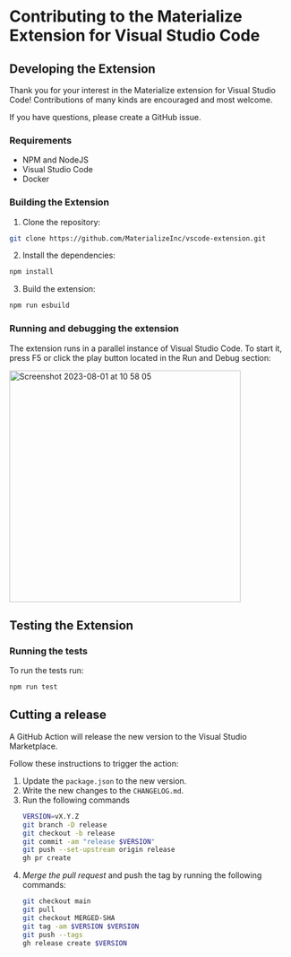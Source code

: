 # Contributing to the Materialize Extension for Visual Studio Code

## Developing the Extension

Thank you for your interest in the Materialize extension for Visual Studio Code! Contributions of many kinds are encouraged and most welcome.

If you have questions, please create a GitHub issue.

### Requirements

* NPM and NodeJS
* Visual Studio Code
* Docker

### Building the Extension

1. Clone the repository:
```bash
git clone https://github.com/MaterializeInc/vscode-extension.git
```
2. Install the dependencies:
```bash
npm install
```
3. Build the extension:
```bash
npm run esbuild
```

### Running and debugging the extension

The extension runs in a parallel instance of Visual Studio Code. To start it, press F5 or click the play button located in the Run and Debug section:

<img width="413" alt="Screenshot 2023-08-01 at 10 58 05" src="https://github.com/MaterializeInc/vscode-extension/assets/11491779/459dc185-6dde-422f-ab56-e3a93a8f1405">

## Testing the Extension

### Running the tests

To run the tests run:

```bash
npm run test
```

## Cutting a release

A GitHub Action will release the new version to the Visual Studio Marketplace.

Follow these instructions to trigger the action:

1. Update the `package.json` to the new version.
2. Write the new changes to the `CHANGELOG.md`.
3. Run the following commands
    ```bash
    VERSION=vX.Y.Z
    git branch -D release
    git checkout -b release
    git commit -am "release $VERSION"
    git push --set-upstream origin release
    gh pr create
    ```
4. *Merge the pull request* and push the tag by running the following commands:
    ```bash
    git checkout main
    git pull
    git checkout MERGED-SHA
    git tag -am $VERSION $VERSION
    git push --tags
    gh release create $VERSION
    ```

[Materialize]: https://materialize.com
